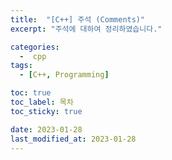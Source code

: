 ```yaml
---
title:  "[C++] 주석 (Comments)" 
excerpt: "주석에 대하여 정리하였습니다."

categories:
  -  cpp
tags:
  - [C++, Programming]

toc: true
toc_label: 목차
toc_sticky: true

date: 2023-01-28
last_modified_at: 2023-01-28
---
```

